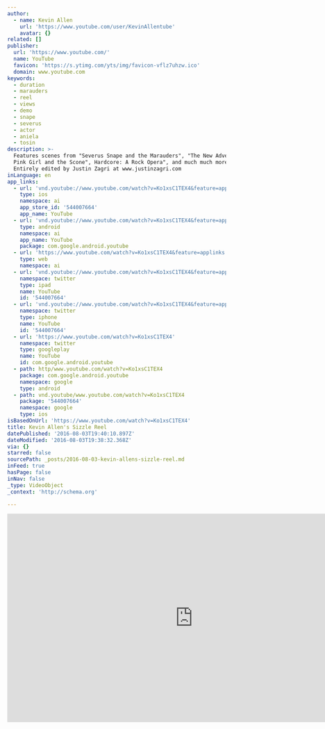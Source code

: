 ```yaml
---
author:
  - name: Kevin Allen
    url: 'https://www.youtube.com/user/KevinAllentube'
    avatar: {}
related: []
publisher:
  url: 'https://www.youtube.com/'
  name: YouTube
  favicon: 'https://s.ytimg.com/yts/img/favicon-vflz7uhzw.ico'
  domain: www.youtube.com
keywords:
  - duration
  - marauders
  - reel
  - views
  - demo
  - snape
  - severus
  - actor
  - aniela
  - tosin
description: >-
  Features scenes from "Severus Snape and the Marauders", "The New Adventures of
  Pink Girl and the Scone", Hardcore: A Rock Opera", and much much more!
  Entirely edited by Justin Zagri at www.justinzagri.com
inLanguage: en
app_links:
  - url: 'vnd.youtube://www.youtube.com/watch?v=Ko1xsC1TEX4&feature=applinks'
    type: ios
    namespace: ai
    app_store_id: '544007664'
    app_name: YouTube
  - url: 'vnd.youtube://www.youtube.com/watch?v=Ko1xsC1TEX4&feature=applinks'
    type: android
    namespace: ai
    app_name: YouTube
    package: com.google.android.youtube
  - url: 'https://www.youtube.com/watch?v=Ko1xsC1TEX4&feature=applinks'
    type: web
    namespace: ai
  - url: 'vnd.youtube://www.youtube.com/watch?v=Ko1xsC1TEX4&feature=applinks'
    namespace: twitter
    type: ipad
    name: YouTube
    id: '544007664'
  - url: 'vnd.youtube://www.youtube.com/watch?v=Ko1xsC1TEX4&feature=applinks'
    namespace: twitter
    type: iphone
    name: YouTube
    id: '544007664'
  - url: 'https://www.youtube.com/watch?v=Ko1xsC1TEX4'
    namespace: twitter
    type: googleplay
    name: YouTube
    id: com.google.android.youtube
  - path: http/www.youtube.com/watch?v=Ko1xsC1TEX4
    package: com.google.android.youtube
    namespace: google
    type: android
  - path: vnd.youtube/www.youtube.com/watch?v=Ko1xsC1TEX4
    package: '544007664'
    namespace: google
    type: ios
isBasedOnUrl: 'https://www.youtube.com/watch?v=Ko1xsC1TEX4'
title: Kevin Allen's Sizzle Reel
datePublished: '2016-08-03T19:40:10.897Z'
dateModified: '2016-08-03T19:38:32.368Z'
via: {}
starred: false
sourcePath: _posts/2016-08-03-kevin-allens-sizzle-reel.md
inFeed: true
hasPage: false
inNav: false
_type: VideoObject
_context: 'http://schema.org'

---
```

<iframe src="https://cdn.embedly.com/widgets/media.html?src=https%3A%2F%2Fwww.youtube.com%2Fembed%2FKo1xsC1TEX4%3Ffeature%3Doembed&amp;url=http%3A%2F%2Fwww.youtube.com%2Fwatch%3Fv%3DKo1xsC1TEX4&amp;image=https%3A%2F%2Fi.ytimg.com%2Fvi%2FKo1xsC1TEX4%2Fhqdefault.jpg&amp;key=b7d04c9b404c499eba89ee7072e1c4f7&amp;type=text%2Fhtml&amp;schema=youtube" width="854" height="480" scrolling="no" frameborder="0" allowfullscreen="" style=""></iframe>